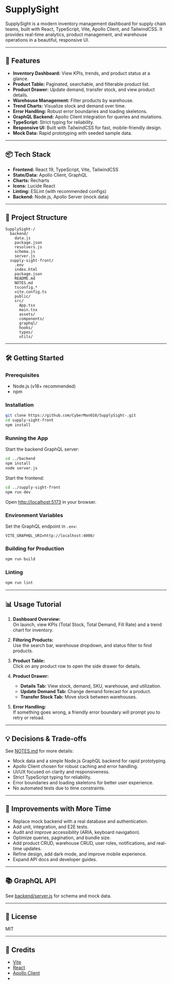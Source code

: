 # SupplySight

SupplySight is a modern inventory management dashboard for supply chain teams, built with React, TypeScript, Vite, Apollo Client, and TailwindCSS. It provides real-time analytics, product management, and warehouse operations in a beautiful, responsive UI.

---

## 🚀 Features

- **Inventory Dashboard:** View KPIs, trends, and product status at a glance.
- **Product Table:** Paginated, searchable, and filterable product list.
- **Product Drawer:** Update demand, transfer stock, and view product details.
- **Warehouse Management:** Filter products by warehouse.
- **Trend Charts:** Visualize stock and demand over time.
- **Error Handling:** Robust error boundaries and loading skeletons.
- **GraphQL Backend:** Apollo Client integration for queries and mutations.
- **TypeScript:** Strict typing for reliability.
- **Responsive UI:** Built with TailwindCSS for fast, mobile-friendly design.
- **Mock Data:** Rapid prototyping with seeded sample data.

---

## 📦 Tech Stack

- **Frontend:** React 19, TypeScript, Vite, TailwindCSS
- **State/Data:** Apollo Client, GraphQL
- **Charts:** Recharts
- **Icons:** Lucide React
- **Linting:** ESLint (with recommended configs)
- **Backend:** Node.js, Apollo Server (mock data)

---

## 📝 Project Structure

```
SupplySight-/
  backend/
    data.js
    package.json
    resolvers.js
    schema.js
    server.js
  supply-sight-front/
    .env
    index.html
    package.json
    README.md
    NOTES.md
    tsconfig.*
    vite.config.ts
    public/
    src/
      App.tsx
      main.tsx
      assets/
      components/
      graphql/
      hooks/
      types/
      utils/
```

---

## 🛠️ Getting Started

### Prerequisites

- Node.js (v18+ recommended)
- npm

### Installation

```sh
git clone https://github.com/CyberMan010/SupplySight-.git
cd supply-sight-front
npm install
```

### Running the App

Start the backend GraphQL server:

```sh
cd ../backend
npm install
node server.js
```

Start the frontend:

```sh
cd ../supply-sight-front
npm run dev
```

Open [http://localhost:5173](http://localhost:5173) in your browser.

### Environment Variables

Set the GraphQL endpoint in `.env`:

```
VITE_GRAPHQL_URI=http://localhost:4000/
```

### Building for Production

```sh
npm run build
```

### Linting

```sh
npm run lint
```

---

## 📊 Usage Tutorial

1. **Dashboard Overview:**  
   On launch, view KPIs (Total Stock, Total Demand, Fill Rate) and a trend chart for inventory.

2. **Filtering Products:**  
   Use the search bar, warehouse dropdown, and status filter to find products.

3. **Product Table:**  
   Click on any product row to open the side drawer for details.

4. **Product Drawer:**  
   - **Details Tab:** View stock, demand, SKU, warehouse, and utilization.
   - **Update Demand Tab:** Change demand forecast for a product.
   - **Transfer Stock Tab:** Move stock between warehouses.

5. **Error Handling:**  
   If something goes wrong, a friendly error boundary will prompt you to retry or reload.

---

## 💡 Decisions & Trade-offs

See [NOTES.md](NOTES.md) for more details:

- Mock data and a simple Node.js GraphQL backend for rapid prototyping.
- Apollo Client chosen for robust caching and error handling.
- UI/UX focused on clarity and responsiveness.
- Strict TypeScript typing for reliability.
- Error boundaries and loading skeletons for better user experience.
- No automated tests due to time constraints.

---

## 🧩 Improvements with More Time

- Replace mock backend with a real database and authentication.
- Add unit, integration, and E2E tests.
- Audit and improve accessibility (ARIA, keyboard navigation).
- Optimize queries, pagination, and bundle size.
- Add product CRUD, warehouse CRUD, user roles, notifications, and real-time updates.
- Refine design, add dark mode, and improve mobile experience.
- Expand API docs and developer guides.

---

## 📚 GraphQL API

See [backend/server.js](backend/server.js) for schema and mock data.

---

## 📝 License

MIT

---

## 🙏 Credits

- [Vite](https://vitejs.dev/)
- [React](https://react.dev/)
- [Apollo Client](https://www.apollographql.com/docs/react/)
-